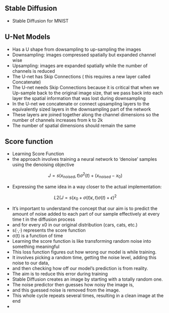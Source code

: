 ## Stable Diffusion

* Stable Diffusion for MNIST

## U-Net Models

* Has a U shape from dowsampling to up-sampling the images
* Downsampling: images compressed spatially but expanded channel wise
* Upsampling: images are expanded spatially while the number of channels is reduced
* The U-net has Skip Connections ( this requires a new layer called Concatenate)
* The U-net needs Skip Connections because it is critical that when we Up-sample back to the original image size, that we pass back into each layer the spatial information that was lost during downsampling
* In the U-net we concatenate or connect upsampling layers to the equivalently sized layers in the downsampling part of the network
* These layers are joined together along the channel dimensions so the number of channels increases from k to 2k
* The number of spatial dimensions should remain the same

## Score function

* Learning Score Function
* the approach involves training a neural network to ‘denoise’ samples using the denoising objective

$$
    J = s( x_{ noised }, t  )  \sigma^2(t) + ( x_{noised} - x_{0})
$$

* Expressing the same idea in a way closer to the actual implementation:

$$
  L2(  J = s( x_{ 0 }  + \sigma(t) \epsilon, t )  \sigma(t) + \epsilon )^2
$$
  
* It’s important to understand the concept that our aim is to predict the amount of noise added to each part of our sample effectively at every time t in the diffusion process
*  and for every x0​ in our original distribution (cars, cats, etc.)
* s(⋅,⋅) represents the score function
* σ(t) is a function of time
* Learning the score function is like transforming random noise into something meaningful
* This loss function figures out how wrong our model is while training.
* It involves picking a random time, getting the noise level, adding this noise to our data,
* and then checking how off our model’s prediction is from reality.
* The aim is to reduce this error during training
* Stable Diffusion creates an image by starting with a totally random one.
* The noise predictor then guesses how noisy the image is,
* and this guessed noise is removed from the image.
* This whole cycle repeats several times, resulting in a clean image at the end
* 
